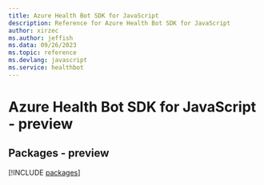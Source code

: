 ```yaml
---
title: Azure Health Bot SDK for JavaScript
description: Reference for Azure Health Bot SDK for JavaScript
author: xirzec
ms.author: jeffish
ms.data: 09/26/2023
ms.topic: reference
ms.devlang: javascript
ms.service: healthbot
---
```

# Azure Health Bot SDK for JavaScript - preview
## Packages - preview
[!INCLUDE [packages](health-bot-index.md)]